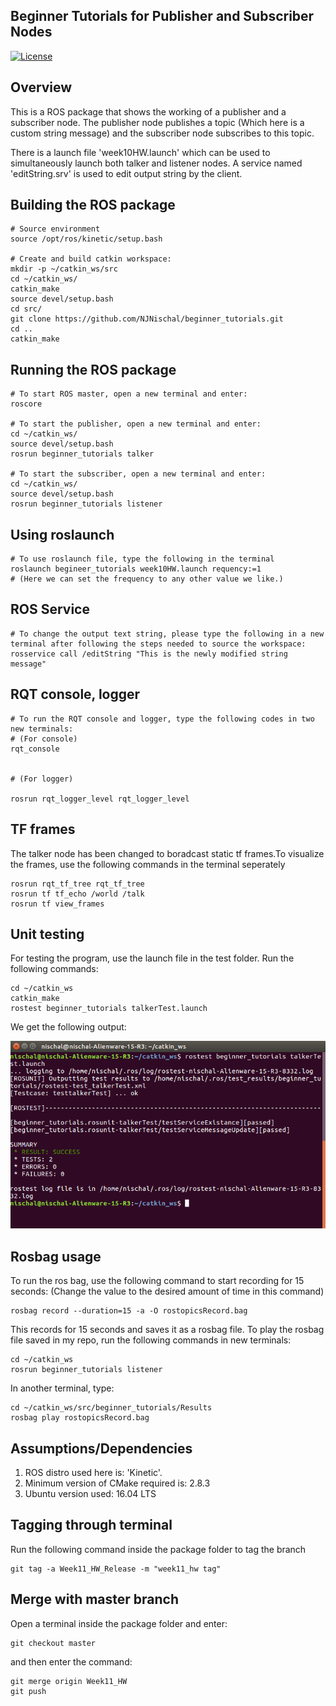 ## Beginner Tutorials for Publisher and Subscriber Nodes
[![License](https://img.shields.io/badge/License-BSD%203--Clause-blue.svg)](https://opensource.org/licenses/BSD-3-Clause)

## Overview
This is a ROS package that shows the working of a publisher and a subscriber node. The publisher node publishes a topic (Which here is a custom string message) and the subscriber node subscribes to this topic.

There is a launch file 'week10HW.launch' which can be used to simultaneously launch both talker and listener nodes. A service named 'editString.srv' is used to edit output string by the client.


## Building the ROS package
```
# Source environment
source /opt/ros/kinetic/setup.bash

# Create and build catkin workspace:
mkdir -p ~/catkin_ws/src 
cd ~/catkin_ws/ 
catkin_make
source devel/setup.bash
cd src/
git clone https://github.com/NJNischal/beginner_tutorials.git
cd ..
catkin_make

```

## Running the ROS package
```
# To start ROS master, open a new terminal and enter:
roscore

# To start the publisher, open a new terminal and enter:
cd ~/catkin_ws/ 
source devel/setup.bash
rosrun beginner_tutorials talker

# To start the subscriber, open a new terminal and enter:
cd ~/catkin_ws/ 
source devel/setup.bash
rosrun beginner_tutorials listener 
```

## Using roslaunch
```
# To use roslaunch file, type the following in the terminal
roslaunch begineer_tutorials week10HW.launch requency:=1
# (Here we can set the frequency to any other value we like.)
```

## ROS Service
```
# To change the output text string, please type the following in a new terminal after following the steps needed to source the workspace:
rosservice call /editString "This is the newly modified string message"
```

## RQT console, logger
```
# To run the RQT console and logger, type the following codes in two new terminals:
# (For console)
rqt_console


# (For logger)

rosrun rqt_logger_level rqt_logger_level
```

## TF frames

The talker node has been changed to boradcast static tf frames.To visualize the frames, use the following commands in the terminal seperately

```
rosrun rqt_tf_tree rqt_tf_tree
rosrun tf tf_echo /world /talk
rosrun tf view_frames
```

## Unit testing

For testing the program, use the launch file in the test folder. 
Run the following commands:
```
cd ~/catkin_ws
catkin_make
rostest beginner_tutorials talkerTest.launch
```
We get the following output:

</p>
<p align="center">
<img src="/Results/UnitTest.png">
</p>
</p>

## Rosbag usage

To run the ros bag, use the following command to start recording for 15 seconds: (Change the value to the desired amount of time in this command)

```
rosbag record --duration=15 -a -O rostopicsRecord.bag
```
This records for 15 seconds and saves it as a rosbag file. To play the rosbag file saved in my repo, run the following commands in new terminals:
```
cd ~/catkin_ws
rosrun beginner_tutorials listener
```
In another terminal, type:
```
cd ~/catkin_ws/src/beginner_tutorials/Results
rosbag play rostopicsRecord.bag
```


## Assumptions/Dependencies

1) ROS distro used here is: 'Kinetic'. 
2) Minimum version of CMake required is: 2.8.3
3) Ubuntu version used: 16.04 LTS

## Tagging through terminal

Run the following command inside the package folder to tag the branch
```
git tag -a Week11_HW_Release -m "week11_hw tag"
```
## Merge with master branch
Open a terminal inside the package folder and enter:
```
git checkout master
```

and then enter the command:
```
git merge origin Week11_HW
git push
```
